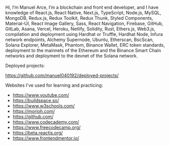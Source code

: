 Hi, I’m Manuel Arce, I’m a blockchain and front end developer, and I have knowledge of React.js, React Native, Next.js, TypeScript, Node.js, MySQL, MongoDB, Redux.js, Redux Toolkit, Redux Thunk, Styled Components, Material-UI, React Image Gallery, Sass, React Navigation, Firebase, GitHub, GitLab, Asana, Vercel, Heroku, Netlify, Solidity, Rust, Ethers.js, Web3.js, compilation and deployment using Hardhat or Truffle, Hardhat Node, Infura network endpoints, Alchemy Supernode, Ubuntu, Etherscan, BscScan, Solana Explorer, MetaMask, Phantom, Binance Wallet, ERC token standards, deployment to the mainnets of the Ethereum and the Binance Smart Chain networks and deployment to the devnet of the Solana network.

Deployed projects:

https://github.com/manuel040192/deployed-projects/

Websites I've used for learning and practicing:

- https://www.youtube.com/
- https://buildspace.so/
- https://www.w3schools.com/
- https://morioh.com/
- https://github.com/
- https://www.codecademy.com/
- https://www.freecodecamp.org/
- https://beta.reactjs.org/
- https://www.frontendmentor.io/

<!---
manuel040192/manuel040192 is a ✨ special ✨ repository because its `README.md` (this file) appears on your GitHub profile.
You can click the Preview link to take a look at your changes.
--->
